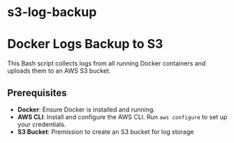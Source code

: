 # s3-log-backup
# Docker Logs Backup to S3

This Bash script collects logs from all running Docker containers and uploads them to an AWS S3 bucket.

## Prerequisites

- **Docker**: Ensure Docker is installed and running.
- **AWS CLI**: Install and configure the AWS CLI. Run `aws configure` to set up your credentials.
- **S3 Bucket**: Premission to create an S3 bucket for log storage
